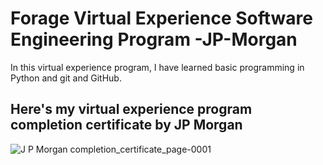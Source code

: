 # Forage Virtual Experience Software Engineering Program -JP-Morgan

In this virtual experience program, I have learned basic programming in Python and git and GitHub.

## Here's my virtual experience program completion certificate by JP Morgan

![J P  Morgan completion_certificate_page-0001](https://github.com/Parul077/forageVirtualExperienceProgram-JP-Morgan/assets/123081808/573413f3-56f6-4b05-adec-38e7a95db961)
